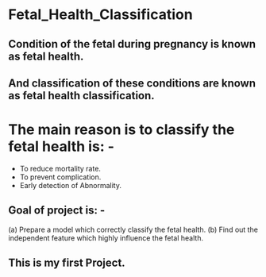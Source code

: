 # Fetal_Health_Classification

## Condition of the fetal during pregnancy is known as fetal health.
## And classification of these conditions are known as fetal health classification.

# The main reason is to classify the fetal health is: -
* To reduce mortality rate.
* To prevent complication.
* Early detection of Abnormality.
## Goal of project is: -
(a)	Prepare a model which correctly classify the fetal health.
(b)	Find out the independent feature which highly influence the fetal health.


## This is my first Project.
